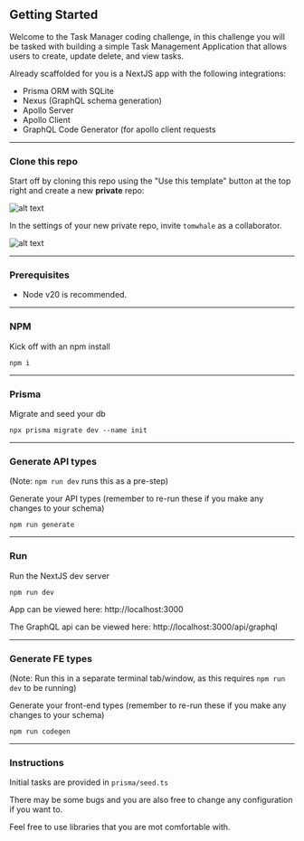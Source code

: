 ## Getting Started

Welcome to the Task Manager coding challenge, in this challenge you will be tasked with building a simple Task Management Application that allows users to create, update delete, and view tasks.

Already scaffolded for you is a NextJS app with the following integrations:

- Prisma ORM with SQLite
- Nexus (GraphQL schema generation)
- Apollo Server
- Apollo Client
- GraphQL Code Generator (for apollo client requests



---

### Clone this repo

Start off by cloning this repo using the "Use this template" button at the top right and create a new **private** repo:

![alt text](image.png)

In the settings of your new private repo, invite `tomwhale` as a collaborator.

![alt text](image-1.png)

---

### Prerequisites

- Node v20 is recommended.

---

### NPM

Kick off with an npm install

```
npm i
```

---

### Prisma

Migrate and seed your db

```
npx prisma migrate dev --name init
```

---

### Generate API types

(Note: `npm run dev` runs this as a pre-step)

Generate your API types (remember to re-run these if you make any changes to your schema)

```
npm run generate
```

---

### Run

Run the NextJS dev server

```
npm run dev
```

App can be viewed here: http://localhost:3000

The GraphQL api can be viewed here: http://localhost:3000/api/graphql

---

### Generate FE types

(Note: Run this in a separate terminal tab/window, as this requires `npm run dev` to be running)

Generate your front-end types (remember to re-run these if you make any changes to your schema)

```
npm run codegen
```

---

### Instructions

Initial tasks are provided in `prisma/seed.ts`

There may be some bugs and you are also free to change any configuration if you want to.

Feel free to use libraries that you are mot comfortable with.

